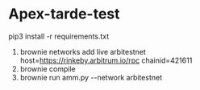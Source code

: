 # Apex-tarde-test
pip3 install -r requirements.txt

1. brownie networks add live arbitestnet host=https://rinkeby.arbitrum.io/rpc chainid=421611
2. brownie compile
3. brownie run amm.py --network arbitestnet
